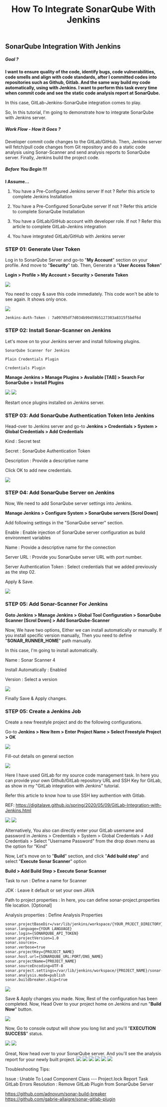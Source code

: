 ﻿---
layout: post
authors: [dimuthu_daundasekara]
title: 'How To Integrate SonarQube With Jenkins'
img: Sonar-Jenkins/sonar-jenkins.jpg
tags: [Jenkins, GitLab, CICD, Automation,Continuous Integration, Continuous Delivery,SonarQube]
category: Spring
comments: true
---


## SonarQube Integration With Jenkins

##### Goal ?

**I want to ensure quality of the code, identify bugs, code vulnerabilities, code smells and align with code standards, after I committed codes into repositories such as Github, Gitlab. And the same way build my code automatically, using with Jenkins. I want to perform this task every time when commit code and see the static code analysis report at SonarQube.**

In this case, GitLab-Jenkins-SonarQube integration comes to play.

So, In this tutorial, I'm going to demonstrate how to integrate SonarQube with Jenkins server.

##### Work Flow - How It Goes ?

Developer commit code changes to the GitLab/GitHub. Then, Jenkins server will fetch/pull code changes from Git repository and do a static code analysis using Sonar-Scanner and send analysis reports to SonarQube server. Finally, Jenkins build the project code.


##### Before You Begin !!!

**I Assume...**

1. You have a Pre-Configured Jenkins server
If not ? Refer this article to complete Jenkins Installation

2. You have a Pre-Configured SonarQube server
If not ? Refer this article to complete SonarQube Installation
3. You have a GitLab/GitHub account with developer role.
If not ? Refer this article to complete GitLab-Jenkins integration
4. You have integrated GitLab/GitHub with Jenkins server

### STEP 01: Generate User Token

Log in to SonarQube Server and go-to "**My Account**" section on your profile. And move to "**Security**" tab. Then, Generate a "**User Access Token**"

**Login > Profile > My Account > Security > Generate Token**

<img src="\images\Sonar-Jenkins\1.png" width="auto" width="100%">

You need to copy & save this code immediately. This code won't be able to see again. It shows only once.

<img src="\images\Sonar-Jenkins\2.png" width="auto" width="100%">

`Jenkins-Auth-Token : 7a09705df7d034b99459b5127303a8315f5bdf6d`


### STEP 02: Install Sonar-Scanner on Jenkins

Let's move on to your Jenkins server and install following plugins.

`SonarQube Scanner for Jenkins`

`Plain Credentials Plugin`

`Credentials Plugin`


**Manage Jenkins > Manage Plugins > Available [TAB] > Search For SonarQube > Install Plugins**

<img src="\images\Sonar-Jenkins\3.png" width="auto" width="100%">
<img src="\images\Sonar-Jenkins\4.png" width="auto" width="100%">

Restart once plugins installed on Jenkins server.

### STEP 03: Add SonarQube Authentication Token Into Jenkins

Head-over to  Jenkins server and go-to **Jenkins > Credentials > System > Global Credentials > Add Credentials** 

Kind : Secret test

Secret : SonarQube Authentication Token

Description : Provide a descriptive name

Click OK to add new credentials.

<img src="\images\Sonar-Jenkins\5.png" width="auto" width="100%">

### STEP 04: Add SonarQube Server on Jenkins

Now, We need to  add SonarQube server settings into Jenkins.

**Manage Jenkins > Configure System > SonarQube servers [Scrol Down]**

Add following settings in the "SonarQube server" section.

Enable :  Enable injection of SonarQube server configuration as build environment variables 	

Name : Provide a descriptive name for the connection

Server URL : Provide you SonarQube server URL with port number.

Server Authentication Token : Select credentials that we added previously as the step 02.

Apply & Save.

<img src="\images\Sonar-Jenkins\6.png" width="auto" width="100%">

### STEP 05: Add Sonar-Scanner For Jenkins 

**Goto Jenkins > Manage Jenkins > Global Tool Configuration > SonarQube Scanner [Scrol Down] > Add SonarQube-Scanner**


Now, We have two options, Either we can install automatically or manually. If you install specific version manually, Then you need to  define "**SONAR_RUNNER_HOME**" path manually.

In this case, I'm going to  install automatically.

Name : Sonar Scanner 4

Install Automatically : Enabled 

Version : Select a version

<img src="\images\Sonar-Jenkins\7.png" width="auto" width="100%">

Finally Save & Apply changes.

### STEP 05: Create a Jenkins Job

Create a new freestyle project and do the following configurations.

Go-to **Jenkins > New Item > Enter Project Name > Select Freestyle Project > OK**

<img src="\images\Sonar-Jenkins\8.png" width="auto" width="100%">

Fill-out details on general section

<img src="\images\Sonar-Jenkins\9.png" width="auto" width="100%">

Here I have used GitLab for my source code management task. 
In here you can provide your own Github/GitLab repository URL and SSH Key for GitLab, as show in my "GitLab integration with Jenkins" tutorial.

Refer this article to know how to use SSH key authention with Gitlab.

REF: <a href="https://digitalave.github.io/spring/2020/05/09/GitLab-Integration-with-Jenkins.html" target="_blank">https://digitalave.github.io/spring/2020/05/09/GitLab-Integration-with-Jenkins.html</a>

<img src="\images\Sonar-Jenkins\10.png" width="auto" width="100%">

<img src="\images\Sonar-Jenkins\11.png" width="auto" width="100%">


Alternatively, You also can directly enter your GitLab username and password in Jenkins > Credentials > System > Global Credentials > Add Credentials > Select "Username Password" from  the drop down menu as the option for "Kind"


Now, Let's move on to "**Build**" section, and click "**Add build step**" and select "**Execute Sonar Scanner**" option

**Build > Add Build Step > Execute Sonar Scanner** 

Task to run : Define a name for Scanner

JDK : Leave it default or set your own JAVA 

Path to project properties : In here, you can define sonar-project.properties file location. [Optional]

Analysis properties : Define Analysis Properties

```bash
sonar.projectBaseDir=/var/lib/jenkins/workspace/{YOUR_PRJECT_DIRECTORY}
sonar.language={YOUR LANGUAGE}
sonar.login={SONARQUBE_API_TOKEN}
sonar.projectVersion=1.0
sonar.sources=.
sonar.verbose=true
sonar.projectKey={PROJECT_NAME}
sonar.host.url={SONARQUBE_URL:PORT/DNS_NAME}
sonar.projectName={PROJECT_NAME}
sonar.sourceEncoding=UTF-8
sonar.project.settings=/var/lib/jenkins/workspace/{PROJECT_NAME}/sonar-project.properties
sonar.analysis.mode=publish
sonar.buildbreaker.skip=true
```

<img src="\images\Sonar-Jenkins\12.png" width="auto" width="100%">

Save & Apply changes you made.
Now, Rest of the configuration has been completed. Now, Head Over to  your project home on Jenkins and run "**Build Now**" button.

<img src="\images\Sonar-Jenkins\13.png" width="auto" width="100%">

Now, Go to console output will show you long list and you'll "**EXECUTION SUCCESS**" status. 

<img src="\images\Sonar-Jenkins\15.png" width="auto" width="100%">
<img src="\images\Sonar-Jenkins\16.png" width="auto" width="100%">

Great, Now head over to your SonarQube server. And you'll see the analysis report for your newly built project.
<img src="\images\Sonar-Jenkins\17.png" width="auto" width="100%">
<img src="\images\Sonar-Jenkins\18.png" width="auto" width="100%">
<img src="\images\Sonar-Jenkins\19.png" width="auto" width="100%">
<img src="\images\Sonar-Jenkins\20.png" width="auto" width="100%">
<img src="\images\Sonar-Jenkins\21.png" width="auto" width="100%">
<img src="\images\Sonar-Jenkins\22.png" width="auto" width="100%">


Troubleshooting Tips: 

Issue : Unable To Load Component Class --- Project.lock
		Report Task
		GitLab Errors
Resolution : Remove GitLab Plugin from SonarQube Server

https://github.com/adnovum/sonar-build-breaker
https://github.com/gabrie-allaigre/sonar-gitlab-plugin









